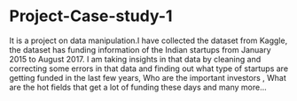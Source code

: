 # Project-Case-study-1
It is a project on data manipulation.I have collected the dataset from Kaggle, the dataset has funding information of the Indian startups from January 2015 to August 2017. I am taking insights in that data by cleaning and correcting some errors in that data and finding out what type of startups are getting funded in the last few years, Who are the important investors , What are the hot fields that get a lot of funding these days and many more...
